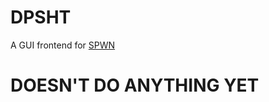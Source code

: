 # DPSHT
A GUI frontend for [SPWN](https://github.com/Spu7Nix/SPWN-language)

# DOESN'T DO ANYTHING YET